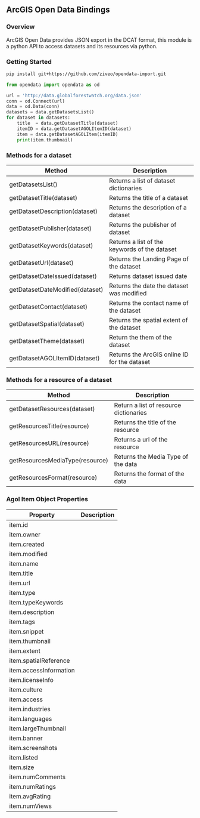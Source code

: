 ## ArcGIS Open Data Bindings

### Overview
ArcGIS Open Data provides JSON export in the DCAT format, this module is a python API to access datasets and its resources via python.

### Getting Started
```sh
pip install git+https://github.com/ziveo/opendata-import.git
```

```python
from opendata import opendata as od

url = 'http://data.globalforestwatch.org/data.json'
conn = od.Connect(url)
data = od.Data(conn)
datasets = data.getDatasetsList()
for dataset in datasets:
    title  = data.getDatasetTitle(dataset)
    itemID = data.getDatasetAGOLItemID(dataset)
    item = data.getDatasetAGOLItem(itemID)
    print(item.thumbnail)
```
### Methods for a dataset

| Method                          | Description                                   |
|---------------------------------|-----------------------------------------------|
| getDatasetsList()               | Returns a list of dataset dictionaries        |
| getDatasetTitle(dataset)        | Returns the title of a dataset                |
| getDatasetDescription(dataset)  | Returns the description of a dataset          |
| getDatasetPublisher(dataset)    | Returns the publisher of dataset              |
| getDatasetKeywords(dataset)     | Returns a list of the keywords of the dataset |
| getDatasetUrl(dataset)          | Returns the Landing Page of the dataset       |
| getDatasetDateIssued(dataset)   | Returns dataset issued date                   |
| getDatasetDateModified(dataset) | Returns the date the dataset was modified     |
| getDatasetContact(dataset)      | Returns the contact name of the dataset       |
| getDatasetSpatial(dataset)      | Returns the spatial extent of the dataset     |
| getDatasetTheme(dataset)        | Return the them of the dataset                |
| getDatasetAGOLItemID(dataset)   | Returns the ArcGIS online ID for the dataset  |

### Methods for a resource of a dataset
| Method                         | Description                            |
|--------------------------------|----------------------------------------|
| getDatasetResources(dataset)   | Return a list of resource dictionaries |
| getResourcesTitle(resource)    | Returns the title of the resource      |
| getResourcesURL(resource)      | Returns a url of the resource          |
| getResourcesMediaType(resource)| Returns the Media Type of the data     |
| getResourcesFormat(resource)   | Returns the format of the data         |

### Agol Item Object Properties
| Property                  | Description |
|---------------------------|-------------|
| item.id                   |
| item.owner                |
| item.created              |
| item.modified             |
| item.name                 |
| item.title                |
| item.url                  |
| item.type                 |
| item.typeKeywords         |
| item.description          |
| item.tags                 |
| item.snippet              |
| item.thumbnail            |
| item.extent               |
| item.spatialReference     |
| item.accessInformation    |
| item.licenseInfo          |
| item.culture              |
| item.access               |
| item.industries           |
| item.languages            |
| item.largeThumbnail       |
| item.banner               |
| item.screenshots          |
| item.listed               |
| item.size                 |
| item.numComments          |
| item.numRatings           |
| item.avgRating            |
| item.numViews             |
 
